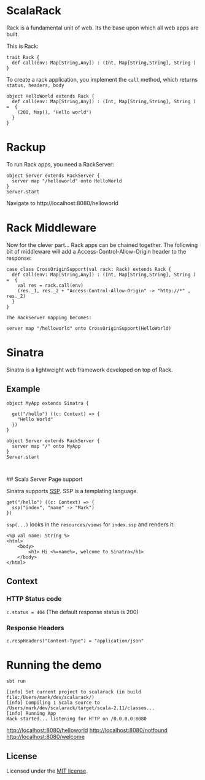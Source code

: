 # ScalaRack

Rack is a fundamental unit of web.  Its the base upon which all web apps are built.

This is Rack:

```
trait Rack {
  def call(env: Map[String,Any]) : (Int, Map[String,String], String )
}
```

To create a rack application, you implement the `call` method, which returns `status, headers, body`
```
object HelloWorld extends Rack {
  def call(env: Map[String,Any]) : (Int, Map[String,String], String ) =  {
    (200, Map(), "Hello world")
  }
}
```

# Rackup

To run Rack apps, you need a RackServer:

```
object Server extends RackServer {
  server map "/helloworld" onto HelloWorld
}
Server.start
```

Navigate to http://localhost:8080/helloworld

# Rack Middleware

Now for the clever part... Rack apps can be chained together.  The following
bit of middleware will add a Access-Control-Allow-Origin header to the response:

```
case class CrossOriginSupport(val rack: Rack) extends Rack {
  def call(env: Map[String,Any]) : (Int, Map[String,String], String ) =  {
    val res = rack.call(env)
    (res._1, res._2 + "Access-Control-Allow-Origin" -> "http://*" , res._2)
  }
}

The RackServer mapping becomes:

server map "/helloworld" onto CrossOriginSupport(HelloWorld)

```


# Sinatra

Sinatra is a lightweight web framework developed on top of Rack.

## Example

```
object MyApp extends Sinatra {

  get("/hello") ((c: Context) => {
    "Hello World"
  })
}

object Server extends RackServer {
  server map "/" onto MyApp
}
Server.start



```

## Scala Server Page support

Sinatra supports [SSP](https://scalate.github.io/scalate/documentation/ssp-reference.html).  SSP is
a templating language.

```
get("/hello") ((c: Context) => {
  ssp("index", "name" -> "Mark")
})
```

`ssp(...)` looks in the `resources/views` for `index.ssp` and renders it:

```
<%@ val name: String %>
<html>
    <body>
        <h1> Hi <%=name%>, welcome to Sinatra</h1>
    </body>
</html>
```


## Context

### HTTP Status code
`c.status = 404`  (The default response status is 200)

### Response Headers
`c.respHeaders("Content-Type") = "application/json"`



# Running the demo

```
sbt run

[info] Set current project to scalarack (in build file:/Users/mark/dev/scalarack/)
[info] Compiling 1 Scala source to /Users/mark/dev/scalarack/target/scala-2.11/classes...
[info] Running App
Rack started... listening for HTTP on /0.0.0.0:8080
```

[http://localhost:8080/helloworld](http://localhost:8080/helloworld)
[http://localhost:8080/notfound](http://localhost:8080/notfound)
[http://localhost:8080/welcome](http://localhost:8080/welcome)


## License

Licensed under the [MIT license](https://raw.githubusercontent.com/coder36/scalarack/master/LICENSE).
